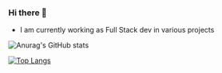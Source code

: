 ### Hi there 👋
- I am currently working as Full Stack dev in various projects

![Anurag's GitHub stats](https://github-readme-stats.vercel.app/api?username=Unknown-bot-sus&show_icons=true&count_private=true&theme=tokyonight)

[![Top Langs](https://github-readme-stats.vercel.app/api/top-langs/?username=Unknown-bot-sus&lang_count=10&layout=compact)](https://github.com/anuraghazra/github-readme-stats)
<!--
**Unknown-bot-sus/Unknown-bot-sus** is a ✨ _special_ ✨ repository because its `README.md` (this file) appears on your GitHub profile.

Here are some ideas to get you started:

- 🔭 I’m currently working on ...
- 🌱 I’m currently learning ...
- 👯 I’m looking to collaborate on ...
- 🤔 I’m looking for help with ...
- 💬 Ask me about ...
- 📫 How to reach me: ...
- 😄 Pronouns: ...
- ⚡ Fun fact: ...
-->
